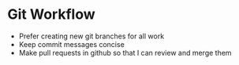 # Git Workflow
- Prefer creating new git branches for all work
- Keep commit messages concise
- Make pull requests in github so that I can review and merge them

